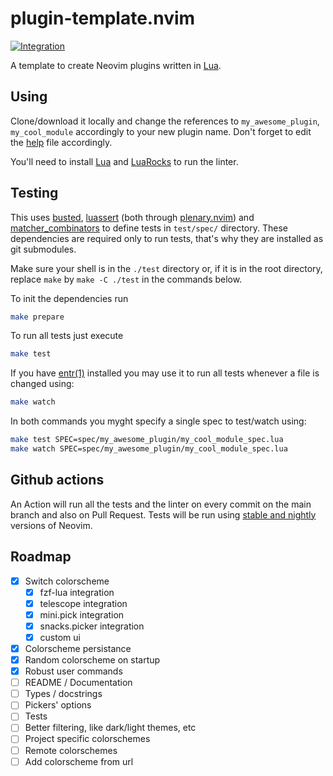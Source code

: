 # plugin-template.nvim

[![Integration][integration-badge]][integration-runs]

A template to create Neovim plugins written in [Lua][lua].

## Using

Clone/download it locally and change the references to `my_awesome_plugin`,
`my_cool_module` accordingly to your new plugin name. Don't forget to edit the
[help][help] file accordingly.

You'll need to install [Lua][lua] and [LuaRocks][luarocks] to run the linter.

## Testing

This uses [busted][busted], [luassert][luassert] (both through
[plenary.nvim][plenary]) and [matcher_combinators][matcher_combinators] to
define tests in `test/spec/` directory. These dependencies are required only to
run tests, that's why they are installed as git submodules.

Make sure your shell is in the `./test` directory or, if it is in the root directory,
replace `make` by `make -C ./test` in the commands below.

To init the dependencies run

```bash
make prepare
```

To run all tests just execute

```bash
make test
```

If you have [entr(1)][entr] installed you may use it to run all tests whenever a
file is changed using:

```bash
make watch
```

In both commands you myght specify a single spec to test/watch using:

```bash
make test SPEC=spec/my_awesome_plugin/my_cool_module_spec.lua
make watch SPEC=spec/my_awesome_plugin/my_cool_module_spec.lua
```

## Github actions

An Action will run all the tests and the linter on every commit on the main
branch and also on Pull Request. Tests will be run using
[stable and nightly][neovim-test-versions] versions of Neovim.

[lua]: https://www.lua.org/
[entr]: https://eradman.com/entrproject/
[luarocks]: https://luarocks.org/
[busted]: https://olivinelabs.com/busted/
[luassert]: https://github.com/Olivine-Labs/luassert
[plenary]: https://github.com/nvim-lua/plenary.nvim
[matcher_combinators]: https://github.com/m00qek/matcher_combinators.lua
[integration-badge]: https://github.com/m00qek/plugin-template.nvim/actions/workflows/integration.yml/badge.svg
[integration-runs]: https://github.com/m00qek/plugin-template.nvim/actions/workflows/integration.yml
[neovim-test-versions]: .github/workflows/integration.yml#L17
[help]: doc/my-awesome-plugin.txt

## Roadmap

- [x] Switch colorscheme
  - [x] fzf-lua integration
  - [x] telescope integration
  - [x] mini.pick integration
  - [x] snacks.picker integration
  - [x] custom ui
- [x] Colorscheme persistance
- [x] Random colorscheme on startup
- [x] Robust user commands
- [ ] README / Documentation
- [ ] Types / docstrings
- [ ] Pickers' options
- [ ] Tests
- [ ] Better filtering, like dark/light themes, etc
- [ ] Project specific colorschemes
- [ ] Remote colorschemes
- [ ] Add colorscheme from url
